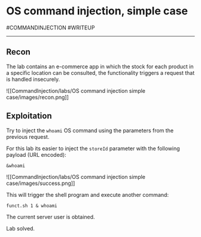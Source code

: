 # OS command injection, simple case
#COMMANDINJECTION 
#WRITEUP 
<hr>

## Recon

The lab contains an e-commerce app in which the stock for each product in a specific location can be consulted, the functionality triggers a request that is handled insecurely.

![[CommandInjection/labs/OS command injection simple case/images/recon.png]]

## Exploitation

Try to inject the `whoami` OS command using the parameters from the previous request.

For this lab its easier to inject the `storeId` parameter with the following payload (URL encoded):

`&whoami` 

![[CommandInjection/labs/OS command injection simple case/images/success.png]]

This will trigger the shell program and execute another command:

```shell
funct.sh 1 & whoami
```

The current server user is obtained.

Lab solved.